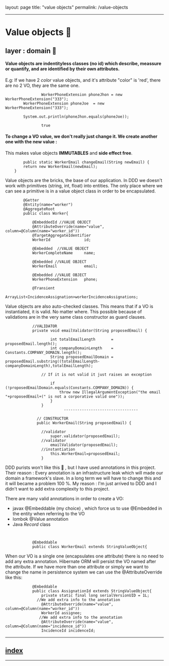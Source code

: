 layout: page
title: "value objects"
permalink: /value-objects

----

# Value objects 🧱
## layer : domain 🔴

#### Value objects are indentityless classes (no id) which describe, meassure or quantify, and are identified by their own attributes.
E.g: If we have 2 _color_ value objects, and it's attribute "color" is 'red', there are no 2 VO, they are the same one.

```
                WorkerPhoneExtension phoneJhon = new WorkerPhoneExtension("333");
		WorkerPhoneExtension phoneJoe  = new WorkerPhoneExtension("333");
		
		System.out.println(phoneJhon.equals(phoneJoe));
```
```
                true
``` 

#### To change a VO value, we don't really just change it. We create another one with the new value :
This makes value objects **IMMUTABLES** and **side effect free**.

```
        public static WorkerEmail changeEmail(String newEmail) {
		return new WorkerEmail(newEmail);
	}
```



Value objects are the bricks, the base of our application.
In DDD we doesn't work with primitives (string, int, float) into entities. The only place where we can see a primitive is in a value object class in order to be encapsulated.
```
		@Getter
		@Entity(name="worker")
		@AggregateRoot
		public class Worker{

			@EmbeddedId //VALUE OBJECT
			@AttributeOverride(name="value", column=@Column(name="worker_id"))
			@TargetAggregateIdentifier
			WorkerId               id;

			@Embedded  //VALUE OBJECT
			WorkerCompleteName     name;

			@Embedded //VALUE OBJECT
			WorkerEmail            email;

			@Embedded //VALUE OBJECT
			WorkerPhoneExtension   phone;

			@Transient
			ArrayList<IncidenceAssignation>workerIncidenceAssignations;

```

Value objects are also auto-checked classes. This means that if a VO is instantiated, it is valid. No matter where.
This possible because of validations are in the very same class constructor as guard clauses.

```
			//VALIDATOR
			private void emailValidator(String proposedEmail) {

					int totalEmailLength       = proposedEmail.length();
					int companyDomainLength    = Constants.COMPANY_DOMAIN.length();
					String proposedEmailDomain = proposedEmail.substring((totalEmailLength-companyDomainLength),totalEmailLength);

			    // If it is not valid it just raises an exception
			    
					if (!proposedEmailDomain.equals(Constants.COMPANY_DOMAIN)) {
						throw new IllegalArgumentException("the email "+proposedEmail+(" is not a corporative valid one"));
					}
				}
                          ---------------------------------
  
			  // CONSTRUCTOR
			  public WorkerEmail(String proposedEmail) {

			    //validator
					super.validator(proposedEmail); 
			    //validator
					emailValidator(proposedEmail);  
			    //instantiation
					this.WorkerEmail=proposedEmail;
				}
  ```
  

DDD purists won't like this 🔪 , but I have used annotations in this project. 
Their reason : Every annotation is an infrastructure leak which will made our domain a framework's slave. In a long term we will have to change this and it will became a problem 100 %.
My reason : I'm just arrived to DDD and I didn't want to add extra complexity to this project.

There are many valid annotations in order to create a VO:
- javax @Embeddable (my choice) , which force us to use @Embedded in the entity when referring to the VO
- lombok @Value annotation
- Java _Record_ class

```


			@Embeddable
			public class WorkerEmail extends StringValueObject{
```

When our VO is a single one (encapsulates one attribute) there is no need to add any extra annotation. Hibernate ORM will persist the VO named after the attribute.
If we have more than one attribute or simply we want to change the name in persistence system we can use the @AttributeOverride like this:

```
			@Embeddable
			public class AssignationId extends StringValueObject{
				private static final long serialVersionUID = 1L;
			  //We add extra info to the annotation
				@AttributeOverride(name="value", column=@Column(name="worker_id"))
				WorkerId assignee;
			   //We add extra info to the annotation
				@AttributeOverride(name="value", column=@Column(name="incidence_id"))
				IncidenceId incidenceId;

```


---
## [index](https://jmiquis.github.io/TFG-DDD-Theoretical/) 
---
